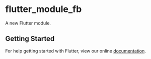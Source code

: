 # flutter_module_fb

A new Flutter module.

## Getting Started

For help getting started with Flutter, view our online
[documentation](https://flutter.dev/).
